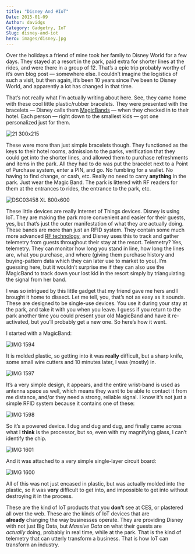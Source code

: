 ```yaml
---
title: "Disney And #IoT"
Date: 2015-01-09
Author: davidgs
Category: Gadgetry, IoT
Slug: disney-and-iot
hero: images/disney.jpg
---
```


Over the holidays a friend of mine took her family to Disney World for a few days. They stayed at a resort in the park, paid extra for shorter lines at the rides, and were there in a group of 12. That’s a epic trip probably worthy of it’s own blog post — somewhere else. I couldn’t imagine the logistics of such a visit, but then again, it’s been 10 years since I’ve been to Disney World, and apparently a lot has changed in that time.

That’s not really what I’m actually writing about here. See, they came home with these cool little plastic/rubber bracelets. They were presented with the bracelets — Disney calls them [MagicBands](http://www.google.com/aclk?sa=l&ai=Cn6YVIyGwVIPdI4jYpgPmt4KIBbCdkLcJsPD6kYECuJ7GvaYBCAAQASC5VGDJ7qeKpKTEEaABxvSz_gPIAQGqBB9P0GZkOBPEgK6Ouy6vIILHWD0Zp9Iw_GHI6nWnsLbCgAWQToAHgNn1RYgHAZAHAqgHpr4b&sig=AOD64_3AYdOTwEhFZiBYvxQJk4hZsV2IfQ&rct=j&q=&ved=0CCAQ0Qw&adurl=http://ad.doubleclick.net/clk%3B252175360%3B76276805%3Bl%3Bu%3Dms%3Fhttps://disneyworld.disney.go.com/plan/my-disney-experience/bands-cards/%3FCMP%3DKNC-WDW_FY15_DOM_NGE_BR_MagicBands%7CG%7C4151322.NG.AM.02.01%26keyword_id%3DsX37LLiAO_dc%7Cdisney%2520magic%2520band%7C68978719648%7Ce%7C15402cl14044) — when they checked in to their hotel. Each person — right down to the smallest kids — got one personalized just for them.

![21 300x215](/posts/category/iot/iot-hardware/images/21-300x215.jpg )

These were more than just simple bracelets though. They functioned as the keys to their hotel rooms, admission to the parks, verification that they could get into the shorter lines, and allowed them to purchase refreshments and items in the park. All they had to do was put the bracelet next to a Point of Purchase system, enter a PIN, and go. No fumbling for a wallet. No having to find change, or cash, etc. Really no need to carry **anything** in the park. Just wear the Magic Band. The park is littered with RF readers for them at the entrances to rides, the entrance to the park, etc.

![DSC03458 XL 800x600](/posts/category/iot/iot-hardware/images/DSC03458-XL-800x600.jpg)

These little devices are really Internet of Things devices. Disney is using IoT. They are making the park more convenient and easier for their guests, yes, but that’s just the outer manifestation of what they are actually doing. These bands are more than just an RFID system. They contain some much more advanced [RF technology](https://disneyworld.disney.go.com/faq/my-disney-experience/frequency-technology/), and Disney uses this to track and gather telemetry from guests throughout their stay at the resort. Telemetry? Yes, telemetry. They can monitor how long you stand in line, how long the lines are, what you purchase, and where (giving them purchase history and buying-pattern data which they can later use to market to you). I’m guessing here, but it wouldn’t surprise me if they can also use the MagicBand to track down your lost kid in the resort simply by triangulating the signal from her band.

I was so intrigued by this little gadget that my friend gave me hers and I brought it home to dissect. Let me tell, you, that’s not as easy as it sounds. These are designed to be single-use devices. You use it during your stay at the park, and take it with you when you leave. I guess if you return to the park another time you could present your old MagicBand and have it re-activated, but you’ll probably get a new one. So here’s how it went.

I started with a MagicBand:

![IMG 1594](/posts/category/iot/iot-hardware/images/IMG_1594.jpg)

It is molded plastic, so getting into it was **really** difficult, but a sharp knife, some small wire cutters and 10 minutes later, I was (mostly) in.

![IMG 1597](/posts/category/iot/iot-hardware/images/IMG_1597.jpg)

It’s a very simple design, it appears, and the entire wrist-band is used as antenna space as well, which means they want to be able to contact it from me distance, and/or they need a strong, reliable signal. I know it’s not just a simple RFID system because it contains one of these:

![IMG 1598](/posts/category/iot/iot-hardware/images/IMG_1598.jpg)

So it’s a powered device. I dug and dug and dug, and finally came across what I **think** is the processor, but so, even with my magnifying glass, I can’t identify the chip. 

![IMG 1601](/posts/category/iot/iot-hardware/images/IMG_1601.jpg)

And it was attached to a very simple single-layer circuit board:

![IMG 1600](/posts/category/iot/iot-hardware/images/IMG_1600.jpg)

All of this was not just encased in plastic, but was actually molded into the plastic, so it was **very** difficult to get into, and impossible to get into without destroying it in the process. 

These are the kind of IoT products that you **don’t** see at CES, or plastered all over the web. These are the kinds of IoT devices that are **already** changing the way businesses operate. They are providing Disney with not just Big Data, but *Massive Data* on what their guests are *actually* doing, probably in real time, while at the park. That is the kind of telemetry that can utterly transform a business. That is how IoT can transform an industry.
